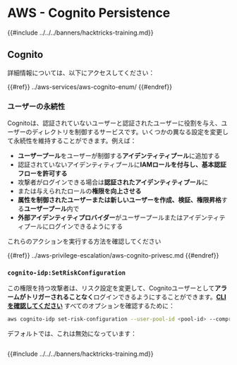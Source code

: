# AWS - Cognito Persistence

{{#include ../../../banners/hacktricks-training.md}}

## Cognito

詳細情報については、以下にアクセスしてください：

{{#ref}}
../aws-services/aws-cognito-enum/
{{#endref}}

### ユーザーの永続性

Cognitoは、認証されていないユーザーと認証されたユーザーに役割を与え、ユーザーのディレクトリを制御するサービスです。いくつかの異なる設定を変更して永続性を維持することができます。例えば：

- **ユーザープール**をユーザーが制御する**アイデンティティプール**に追加する
- 認証されていないアイデンティティプールに**IAMロールを付与し、基本認証フローを許可する**
- 攻撃者がログインできる場合は**認証されたアイデンティティプール**に
- または与えられたロールの**権限を向上させる**
- **属性を制御されたユーザーまたは新しいユーザーを作成、検証、権限昇格**する**ユーザープール**内で
- **外部アイデンティティプロバイダー**がユーザープールまたはアイデンティティプールにログインできるようにする

これらのアクションを実行する方法を確認してください

{{#ref}}
../aws-privilege-escalation/aws-cognito-privesc.md
{{#endref}}

### `cognito-idp:SetRiskConfiguration`

この権限を持つ攻撃者は、リスク設定を変更して、Cognitoユーザーとして**アラームがトリガーされることなく**ログインできるようにすることができます。[**CLIを確認してください**](https://docs.aws.amazon.com/cli/latest/reference/cognito-idp/set-risk-configuration.html) すべてのオプションを確認するために：
```bash
aws cognito-idp set-risk-configuration --user-pool-id <pool-id> --compromised-credentials-risk-configuration EventFilter=SIGN_UP,Actions={EventAction=NO_ACTION}
```
デフォルトでは、これは無効になっています：

<figure><img src="https://lh6.googleusercontent.com/EOiM0EVuEgZDfW3rOJHLQjd09-KmvraCMssjZYpY9sVha6NcxwUjStrLbZxAT3D3j9y08kd5oobvW8a2fLUVROyhkHaB1OPhd7X6gJW3AEQtlZM62q41uYJjTY1EJ0iQg6Orr1O7yZ798EpIJ87og4Tbzw=s2048" alt=""><figcaption></figcaption></figure>

{{#include ../../../banners/hacktricks-training.md}}
